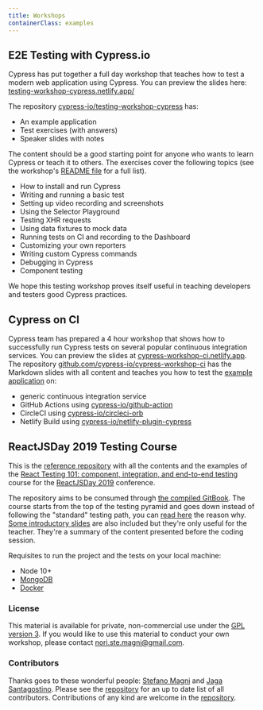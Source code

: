 ```yaml
---
title: Workshops
containerClass: examples
---
```


## E2E Testing with Cypress.io

<DocsImage src="/img/examples/end-to-end-testing-workshop.jpg" alt="E2E Testing Workshop" ></DocsImage>

Cypress has put together a full day workshop that teaches how to test a modern
web application using Cypress. You can preview the slides here:
[testing-workshop-cypress.netlify.app/](https://testing-workshop-cypress.netlify.app/)

The repository
[cypress-io/testing-workshop-cypress](https://github.com/cypress-io/testing-workshop-cypress)
has:

- An example application
- Test exercises (with answers)
- Speaker slides with notes

The content should be a good starting point for anyone who wants to learn
Cypress or teach it to others. The exercises cover the following topics (see the
workshop's
[README file](https://github.com/cypress-io/testing-workshop-cypress#readme) for
a full list).

- How to install and run Cypress
- Writing and running a basic test
- Setting up video recording and screenshots
- Using the Selector Playground
- Testing XHR requests
- Using data fixtures to mock data
- Running tests on CI and recording to the Dashboard
- Customizing your own reporters
- Writing custom Cypress commands
- Debugging in Cypress
- Component testing

We hope this testing workshop proves itself useful in teaching developers and
testers good Cypress practices.

## Cypress on CI

<DocsImage src="/img/examples/cypress-workshop-ci.png" alt="Cypress on CI workshop" ></DocsImage>

Cypress team has prepared a 4 hour workshop that shows how to successfully run
Cypress tests on several popular continuous integration services. You can
preview the slides at
[cypress-workshop-ci.netlify.app](https://cypress-workshop-ci.netlify.app/). The
repository
[github.com/cypress-io/cypress-workshop-ci](https://github.com/cypress-io/cypress-workshop-ci)
has the Markdown slides with all content and teaches you how to test the
[example application](https://github.com/cypress-io/cypress-workshop-ci-example)
on:

- generic continuous integration service
- GitHub Actions using
  [cypress-io/github-action](https://github.com/cypress-io/github-action)
- CircleCI using
  [cypress-io/circleci-orb](https://github.com/cypress-io/circleci-orb)
- Netlify Build using
  [cypress-io/netlify-plugin-cypress](https://github.com/cypress-io/netlify-plugin-cypress)

## ReactJSDay 2019 Testing Course

<DocsImage src="/img/examples/reactjsday-course.png" alt="ReactJS Day" ></DocsImage>

This is the
[reference repository](https://github.com/NoriSte/reactjsday-2019-testing-course)
with all the contents and the examples of the
[React Testing 101: component, integration, and end-to-end testing](https://2019.reactjsday.it/workshops/react-testing-101.html)
course for the [ReactJSDay 2019](https://2019.reactjsday.it/) conference.

The repository aims to be consumed through
[the compiled GitBook](https://noriste.github.io/reactjsday-2019-testing-course/).
The course starts from the top of the testing pyramid and goes down instead of
following the "standard" testing path, you can
[read here](https://noriste.github.io/reactjsday-2019-testing-course/book/top-to-bottom.html)
the reason why.
[Some introductory slides](https://slides.com/noriste/reactjsday-2019-testing-course)
are also included but they're only useful for the teacher. They're a summary of
the content presented before the coding session.

Requisites to run the project and the tests on your local machine:

- Node 10+
- [MongoDB](https://docs.mongodb.com/manual/installation/)
- [Docker](https://docs.docker.com/install/)

### License

This material is available for private, non-commercial use under the
[GPL version 3](http://www.gnu.org/licenses/gpl-3.0-standalone.html). If you
would like to use this material to conduct your own workshop, please contact
nori.ste.magni@gmail.com.

### Contributors

Thanks goes to these wonderful people:
[Stefano Magni](https://twitter.com/NoriSte) and
[Jaga Santagostino](http://jagascript.com/). Please see the
[repository](https://github.com/NoriSte/reactjsday-2019-testing-course) for an
up to date list of all contributors. Contributions of any kind are welcome in
the [repository](https://github.com/NoriSte/reactjsday-2019-testing-course).
